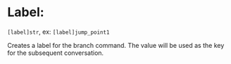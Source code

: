# Label:

`[label]str`, ex: `[label]jump_point1`

Creates a label for the branch command. The value will be used as the key for the subsequent conversation.